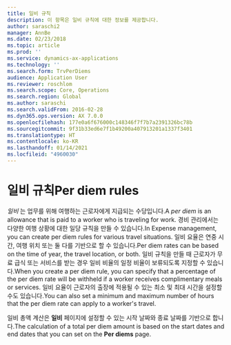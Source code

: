 ```yaml
---
title: 일비 규칙
description: 이 항목은 일비 규칙에 대한 정보를 제공합니다.
author: saraschi2
manager: AnnBe
ms.date: 02/23/2018
ms.topic: article
ms.prod: ''
ms.service: dynamics-ax-applications
ms.technology: ''
ms.search.form: TrvPerDiems
audience: Application User
ms.reviewer: roschlom
ms.search.scope: Core, Operations
ms.search.region: Global
ms.author: saraschi
ms.search.validFrom: 2016-02-28
ms.dyn365.ops.version: AX 7.0.0
ms.openlocfilehash: 177e0a6f676000c148346f7f7b7a2391326bc78b
ms.sourcegitcommit: 9f31b33ed6e7f1b49200a407913201a1337f3401
ms.translationtype: HT
ms.contentlocale: ko-KR
ms.lasthandoff: 01/14/2021
ms.locfileid: "4960030"
---
```

# <a name="per-diem-rules"></a><span data-ttu-id="1a71d-103">일비 규칙</span><span class="sxs-lookup"><span data-stu-id="1a71d-103">Per diem rules</span></span>

<span data-ttu-id="1a71d-104">*일비* 는 업무를 위해 여행하는 근로자에게 지급되는 수당입니다.</span><span class="sxs-lookup"><span data-stu-id="1a71d-104">A *per diem* is an allowance that is paid to a worker who is traveling for work.</span></span> <span data-ttu-id="1a71d-105">경비 관리에서는 다양한 여행 상황에 대한 일당 규칙을 만들 수 있습니다.</span><span class="sxs-lookup"><span data-stu-id="1a71d-105">In Expense management, you can create per diem rules for various travel situations.</span></span> <span data-ttu-id="1a71d-106">일비 요율은 연중 시간, 여행 위치 또는 둘 다를 기반으로 할 수 있습니다.</span><span class="sxs-lookup"><span data-stu-id="1a71d-106">Per diem rates can be based on the time of year, the travel location, or both.</span></span> <span data-ttu-id="1a71d-107">일비 규칙을 만들 때 근로자가 무료 급식 또는 서비스를 받는 경우 일비 비율의 일정 비율이 보류되도록 지정할 수 있습니다.</span><span class="sxs-lookup"><span data-stu-id="1a71d-107">When you create a per diem rule, you can specify that a percentage of the per diem rate will be withheld if a worker receives complimentary meals or services.</span></span> <span data-ttu-id="1a71d-108">일비 요율이 근로자의 출장에 적용될 수 있는 최소 및 최대 시간을 설정할 수도 있습니다.</span><span class="sxs-lookup"><span data-stu-id="1a71d-108">You can also set a minimum and maximum number of hours that the per diem rate can apply to a worker's travel.</span></span>

<span data-ttu-id="1a71d-109">일비 총액 계산은 **일비** 페이지에 설정할 수 있는 시작 날짜와 종료 날짜를 기반으로 합니다.</span><span class="sxs-lookup"><span data-stu-id="1a71d-109">The calculation of a total per diem amount is based on the start dates and end dates that you can set on the **Per diems** page.</span></span>
